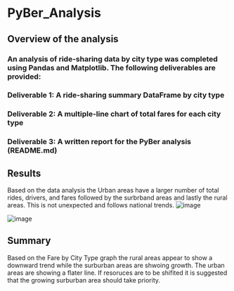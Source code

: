 # PyBer_Analysis

## Overview of the analysis
### An analysis of ride-sharing data by city type was completed using Pandas and Matplotlib. The following deliverables are provided:
### Deliverable 1: A ride-sharing summary DataFrame by city type
### Deliverable 2: A multiple-line chart of total fares for each city type
### Deliverable 3: A written report for the PyBer analysis (README.md)

## Results 
Based on the data analysis the Urban areas have a larger number of total rides, drivers, and fares followed by the surbrband areas and lastly the rural areas. This is not unexpected and follows national trends. 
![image](https://user-images.githubusercontent.com/115559111/207112178-0b65f0bd-2eaf-4330-a37b-715b21895fde.png)

![image](https://user-images.githubusercontent.com/115559111/207111902-cf23ab8c-6ad5-4e07-86b2-440b989800a3.png)

## Summary 
Based on the Fare by City Type graph the rural areas appear to show a downward trend while the surburban areas are shwoing growth. The urban areas are showing a flater line. If resoruces are to be shifited it is suggested that the growing surburban area should take priority. 
